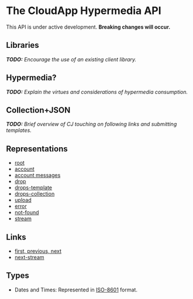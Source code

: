 # The CloudApp Hypermedia API

This API is under active development. **Breaking changes will occur.**

## Libraries

_**TODO:** Encourage the use of an existing client library._

## Hypermedia?

_**TODO:** Explain the virtues and considerations of hypermedia consumption._

## Collection+JSON

_**TODO:** Brief overview of CJ touching on following links and submitting
templates._

## Representations

  - [root](representations/root.md)
  - [account](representations/account.md)
  - [account messages](representations/account_messages.md)
  - [drop](representations/drop.md)
  - [drops-template](representations/drops-template.md)
  - [drops-collection](representations/drops-collection.md)
  - [upload](representations/upload.md)
  - [error](representations/error.md)
  - [not-found](representations/not-found.md)
  - [stream](representations/stream.md)

## Links

  - [first, previous, next](representations/pagination.md)
  - [next-stream](representations/drops-streaming-pagination.md)


## Types

  - Dates and Times: Represented in [ISO-8601][iso8601] format.


[iso8601]: http://en.wikipedia.org/wiki/ISO_8601
